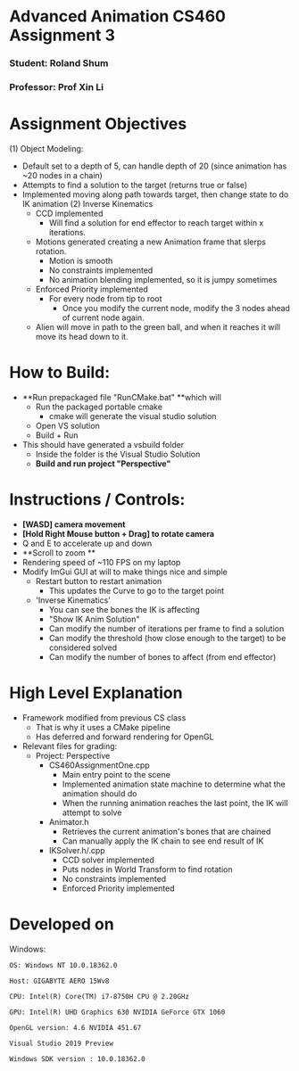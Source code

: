 # Advanced Animation CS460 Assignment 3
### Student: Roland Shum
### Professor: Prof Xin Li

# Assignment Objectives
(1) Object Modeling:
  * Default set to a depth of 5, can handle depth of 20 (since animation has ~20 nodes in a chain)
  * Attempts to find a solution to the target (returns true or false)
  * Implemented moving along path towards target, then change state to do IK animation
(2) Inverse Kinematics
    * CCD implemented
      * Will find a solution for end effector to reach target within x iterations.
    * Motions generated creating a new Animation frame that slerps rotation.
      * Motion is smooth
      * No constraints implemented
      * No animation blending implemented, so it is jumpy sometimes
    * Enforced Priority implemented 
      * For every node from tip to root
        * Once you modify the current node, modify the 3 nodes ahead of current node again.
    * Alien will move in path to the green ball, and when it reaches it will move its head down to it.

# How to Build:
* **Run prepackaged file "RunCMake.bat" **which will 
  * Run the packaged portable cmake
    * cmake will generate the visual studio solution
  * Open VS solution
  * Build + Run
* This should have generated a vsbuild folder
  * Inside the folder is the Visual Studio Solution
  * **Build and run project "Perspective"**

# Instructions / Controls:
* **[WASD] camera movement**
* **[Hold Right Mouse button + Drag] to rotate camera**
* Q and E to accelerate up and down
* **Scroll to zoom **
* Rendering speed of ~110 FPS on my laptop
* Modify ImGui GUI at will to make things nice and simple
  * Restart button to restart animation
    * This updates the Curve to go to the target point 
  * 'Inverse Kinematics' 
    * You can see the bones the IK is affecting
    * "Show IK Anim Solution" 
    * Can modify the number of iterations per frame to find a solution
    * Can modify the threshold (how close enough to the target) to be considered solved
    * Can modify the number of bones to affect (from end effector)


# High Level Explanation
* Framework modified from previous CS class
  * That is why it uses a CMake pipeline
  * Has deferred and forward rendering for OpenGL
* Relevant files for grading:
  * Project: Perspective
    * CS460AssignmentOne.cpp 
      * Main entry point to the scene
      * Implemented animation state machine to determine what the animation should do
      * When the running animation reaches the last point, the IK will attempt to solve 
    * Animator.h
      * Retrieves the current animation's bones that are chained
      * Can manually apply the IK chain to see end result of IK 
    * IKSolver.h/.cpp
      * CCD solver implemented
      * Puts nodes in World Transform to find rotation 
      * No constraints implemented 
      * Enforced Priority implemented

# Developed on
Windows:

    OS: Windows NT 10.0.18362.0

    Host: GIGABYTE AERO 15Wv8

    CPU: Intel(R) Core(TM) i7-8750H CPU @ 2.20GHz
          
    GPU: Intel(R) UHD Graphics 630 NVIDIA GeForce GTX 1060

    OpenGL version: 4.6 NVIDIA 451.67

    Visual Studio 2019 Preview 

    Windows SDK version : 10.0.18362.0







